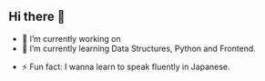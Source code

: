 ## Hi there 👋

- 🔭 I’m currently working on 
- 🌱 I’m currently learning Data Structures, Python and Frontend.
<!--
- 👯 I’m looking to collaborate on ...
- 🤔 I’m looking for help with ...

- 💬 Ask me about ...
- 📫 How to reach me: -->
- ⚡ Fun fact: I wanna learn to speak fluently in Japanese.

